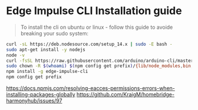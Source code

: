 # Edge Impulse CLI Installation guide

> To install the cli on ubuntu or linux - follow this guide to avoide breaking your sudo system:

``` sh
curl -sL https://deb.nodesource.com/setup_14.x | sudo -E bash -
sudo apt-get install -y nodejs
node -v
curl -fsSL https://raw.githubusercontent.com/arduino/arduino-cli/master/install.sh | sh
sudo chown -R $(whoami) $(npm config get prefix)/{lib/node_modules,bin,share}
npm install -g edge-impulse-cli
npm config get prefix
```
https://docs.npmjs.com/resolving-eacces-permissions-errors-when-installing-packages-globally
https://github.com/KraigM/homebridge-harmonyhub/issues/97
